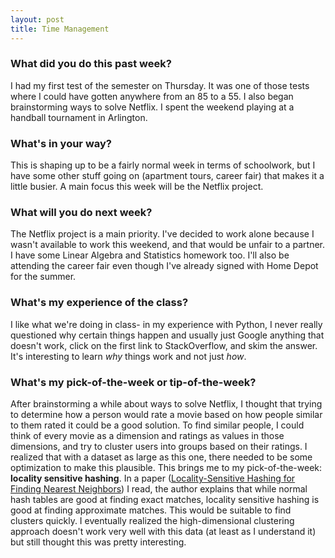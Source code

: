 ```yaml
---
layout: post
title: Time Management
---
```


### What did you do this past week?
I had my first test of the semester on Thursday. It was one of those tests where I could have gotten anywhere from an 85 to a 55. I also began brainstorming ways to solve Netflix. I spent the weekend playing at a handball tournament in Arlington.

### What's in your way?
This is shaping up to be a fairly normal week in terms of schoolwork, but I have some other stuff going on (apartment tours, career fair) that makes it a little busier. A main focus this week will be the Netflix project.

### What will you do next week?
The Netflix project is a main priority. I've decided to work alone because I wasn't available to work this weekend, and that would be unfair to a partner. I have some Linear Algebra and Statistics homework too. I'll also be attending the career fair even though I've already signed with Home Depot for the summer.

### What's my experience of the class?
I like what we're doing in class- in my experience with Python, I never really questioned why certain things happen and usually just Google anything that doesn't work, click on the first link to StackOverflow, and skim the answer. It's interesting to learn *why* things work and not just *how*.

### What's my pick-of-the-week or tip-of-the-week?
After brainstorming a while about ways to solve Netflix, I thought that trying to determine how a person would rate a movie based on how people similar to them rated it could be a good solution. To find similar people, I could think of every movie as a dimension and ratings as values in those dimensions, and try to cluster users into groups based on their ratings. I realized that with a dataset as large as this one, there needed to be some optimization to make this plausible. This brings me to my pick-of-the-week: **locality sensitive hashing**. In a paper ([Locality-Sensitive Hashing for Finding Nearest Neighbors](http://ieeexplore.ieee.org/document/4472264/)) I read, the author explains that while normal hash tables are good at finding exact matches, locality sensitive hashing is good at finding approximate matches. This would be suitable to find clusters quickly.
I eventually realized the high-dimensional clustering approach doesn't work very well with this data (at least as I understand it) but still thought this was pretty interesting.
